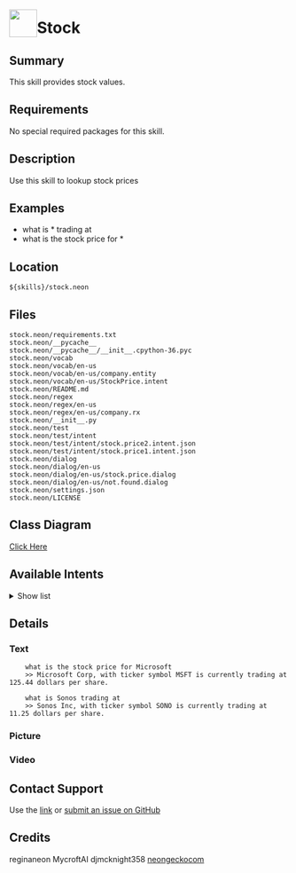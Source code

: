 # <img src='https://0000.us/klatchat/app/files/neon_images/icons/neon_skill.png' card_color="#FF8600" width="50" style="vertical-align:bottom">Stock

## Summary

This skill provides stock values.

## Requirements

No special required packages for this skill.

## Description

Use this skill to lookup stock prices


## Examples

* what is * trading at
* what is the stock price for *

## Location

    ${skills}/stock.neon

## Files

    stock.neon/requirements.txt
    stock.neon/__pycache__
    stock.neon/__pycache__/__init__.cpython-36.pyc
    stock.neon/vocab
    stock.neon/vocab/en-us
    stock.neon/vocab/en-us/company.entity
    stock.neon/vocab/en-us/StockPrice.intent
    stock.neon/README.md
    stock.neon/regex
    stock.neon/regex/en-us
    stock.neon/regex/en-us/company.rx
    stock.neon/__init__.py
    stock.neon/test
    stock.neon/test/intent
    stock.neon/test/intent/stock.price2.intent.json
    stock.neon/test/intent/stock.price1.intent.json
    stock.neon/dialog
    stock.neon/dialog/en-us
    stock.neon/dialog/en-us/stock.price.dialog
    stock.neon/dialog/en-us/not.found.dialog
    stock.neon/settings.json
    stock.neon/LICENSE


  

## Class Diagram

[Click Here](https://0000.us/klatchat/app/files/neon_images/class_diagrams/translation.png)

## Available Intents
<details>
<summary>Show list</summary>
<br>

### company.entity  
    ... 
      
### StockPrice.intent  
    what is the stock price for {company}
    what is the stock price of {company}
    what is the share price for {company}
    what is the share price of {company}
    what is {company} trading at

</details>  

## Details

### Text

        what is the stock price for Microsoft
        >> Microsoft Corp, with ticker symbol MSFT is currently trading at 125.44 dollars per share. 

        what is Sonos trading at
        >> Sonos Inc, with ticker symbol SONO is currently trading at 11.25 dollars per share.

### Picture

### Video

  

## Contact Support

Use the [link](https://neongecko.com/ContactUs) or [submit an issue on GitHub](https://help.github.com/en/articles/creating-an-issue)

## Credits

reginaneon MycroftAI djmcknight358 [neongeckocom](https://neongecko.com/)

